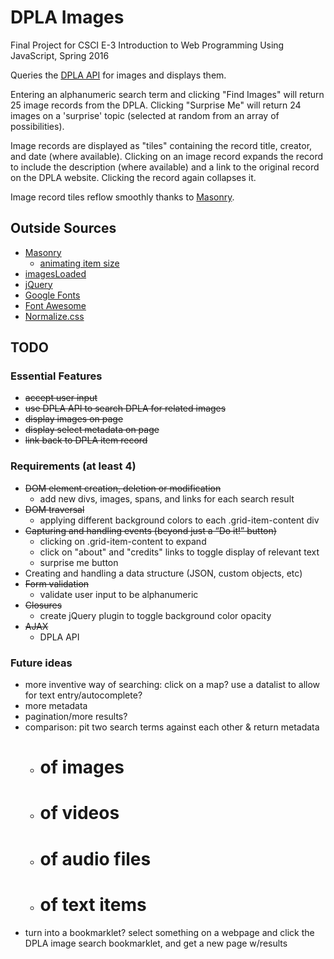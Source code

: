# DPLA Images

Final Project for CSCI E-3 Introduction to Web Programming Using JavaScript, Spring 2016

Queries the [DPLA API](http://dp.la/info/developers/codex/) for images and displays them.

Entering an alphanumeric search term and clicking "Find Images" will return 25 image records from the DPLA. Clicking "Surprise Me" will return 24 images on a 'surprise' topic (selected at random from an array of possibilities).

Image records are displayed as "tiles" containing the record title, creator, and date (where available). Clicking on an image record expands the record to include the description (where available) and a link to the original record on the DPLA website. Clicking the record again collapses it.

Image record tiles reflow smoothly thanks to [Masonry](http://masonry.desandro.com/).

## Outside Sources
- [Masonry](http://masonry.desandro.com/)
	- [animating item size](http://masonry.desandro.com/extras.html#animating-item-size)
- [imagesLoaded](http://imagesloaded.desandro.com/)
- [jQuery](https://jquery.com/)
- [Google Fonts](https://www.google.com/fonts)
- [Font Awesome](https://fortawesome.github.io/Font-Awesome/)
- [Normalize.css](https://necolas.github.io/normalize.css/)

## TODO

### Essential Features 
- ~~accept user input~~
- ~~use DPLA API to search DPLA for related images~~
- ~~display images on page~~
- ~~display select metadata on page~~
- ~~link back to DPLA item record~~

### Requirements (at least 4)
- ~~DOM element creation, deletion or modification~~
	- add new divs, images, spans, and links for each search result
- ~~DOM traversal~~
	- applying different background colors to each .grid-item-content div
- ~~Capturing and handling events (beyond just a “Do it!” button)~~
	- clicking on .grid-item-content to expand
	- click on "about" and "credits" links to toggle display of relevant text
	- surprise me button
- Creating and handling a data structure (JSON, custom objects, etc)
- ~~Form validation~~
	- validate user input to be alphanumeric
- ~~Closures~~
	- create jQuery plugin to toggle background color opacity
- ~~AJAX~~
	- DPLA API

### Future ideas
- more inventive way of searching: click on a map? use a datalist to allow for text entry/autocomplete?
- more metadata
- pagination/more results?
- comparison: pit two search terms against each other & return metadata
	- # of images
	- # of videos
	- # of audio files
	- # of text items
- turn into a bookmarklet? select something on a webpage and click the DPLA image search bookmarklet, and get a new page w/results 
